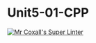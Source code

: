 # Unit5-01-CPP
[![Mr Coxall's Super Linter](https://github.com/ICS3U-Programming-VivianaH/Unit5-01-CPP/workflows/Mr%20Coxall's%20Super%20Linter/badge.svg)](https://github.com/ICS3U-Programming-VivianaH/Unit5-01-CPP/actions/)
